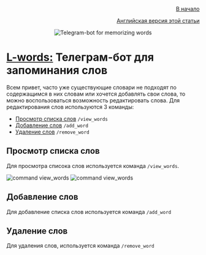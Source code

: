 <p align="right" width="100%"><a href="https://sploid.github.io/ru">В начало</a></p>
<p align="right" width="100%"><a href="https://sploid.github.io/bot/add_remove_word">Английская версия этой статьи</a></p>

<p align="center" width="100%"><img src="https://sploid.github.io/imgs/bot_logo.png" alt="Telegram-bot for memorizing words"></p>

# [L-words:](https://t.me/l_words_bot) Телеграм-бот для запоминания слов

Всем привет, часто уже существующие словари не подходят по содержащимся в них словам или хочется добавлять свои слова,
то можно воспользоваться возможность редактировать слова. Для редактирования слов используются 3 команды:

- [Просмотр списка слов](#просмотр-списка-слов) `/view_words`
- [Добавление слов](#добавление-слов) `/add_word`
- [Удаление слов](#удаление-слов) `/remove_word`

## Просмотр списка слов

Для просмотра списока слов используется команда `/view_words`.

![command view_words](https://sploid.github.io/imgs/bot_add_words/1_add.png)
![command view_words](https://sploid.github.io/imgs/bot_add_words/2_add.png)

## Добавление слов

Для добавление списка слов используется команда `/add_word`

## Удаление слов

Для удаления слов, используется команда `/remove_word`
